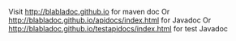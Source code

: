 Visit http://blabladoc.github.io for maven doc
Or http://blabladoc.github.io/apidocs/index.html for Javadoc 
Or http://blabladoc.github.io/testapidocs/index.html for test Javadoc
